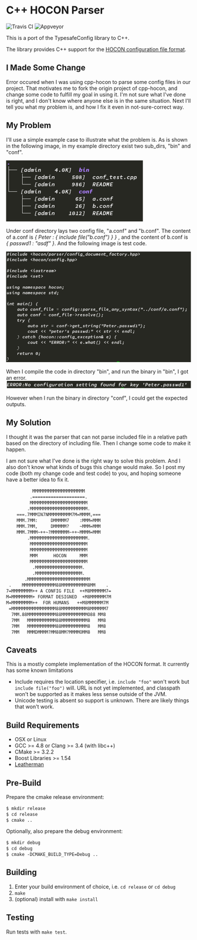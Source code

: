 # C++ HOCON Parser

![Travis CI](https://travis-ci.org/puppetlabs/cpp-hocon.svg)
![Appveyor](https://ci.appveyor.com/api/projects/status/github/puppetlabs/cpp-hocon?svg=true)



This is a port of the TypesafeConfig library to C++.

The library provides C++ support for the [HOCON configuration file format](https://github.com/typesafehub/config/blob/master/HOCON.md).

## I Made Some Change

Error occured when I was using cpp-hocon to parse some config files in our project. That motivates me to fork the origin project of cpp-hocon, and change some code to fulfill my goal in using it. I'm not sure what I've done is right, and I don't know where anyone else is in the same situation. Next I'll tell you what my problem is, and how I fix it even in not-sure-correct way.

## My Problem

I'll use a simple example case to illustrate what the problem is. As is shown in the following image, in my example directory exist two sub_dirs, "bin" and "conf".

![image](imgs/tree1.png)

Under conf directory lays two config file, "a.conf" and "b.conf". The content of a.conf is *{ Peter : { include file("b.conf") } }* , and the content of b.conf is *{ passwd1 : "asdf" }*. And the following image is test code.

![image](imgs/test_code.png)

When I compile the code in directory "bin", and run the binary in "bin", I got an error. ![image](imgs/error.png)

However when I run the binary in directory "conf", I could get the expected outputs.

## My Solution

I thought it was the parser that can not parse included file in a relative path based on the directory of including file. Then I change some code to make it happen. 

I am not sure what I've done is the right way to solve this problem. And I also don't know what kinds of bugs this change would make. So I post my code (both my change code and test code) to you, and hoping someone have a better idea to fix it.


```
          MMMMMMMMMMMMMMMMMMMM
         .====================.
         MMMMMMMMMMMMMMMMMMMMMM
        .MMMMMMMMMMMMMMMMMMMMMM.
    ===.7MMMIN7NMMMMMMMMM7M=MMMM,===
    MMM.7MM:     DMMMMM7    :MMM=MMM
    MMM.7MM,     DMMMMM?    ~MMM=MMM
    MMM.7MMM~++~?MMMMMMM~++~MMMM=MMM
        .MMMMMMMMMMMMMMMMMMMMMM.
         MMMMMMMMMMMMMMMMMMMMMM
         MMMMMMMMMMMMMMMMMMMMMM
         MMM      HOCON     MMM
         MMMMMMMMMMMMMMMMMMMMMM
          .MMMMMMMMMMMMMMMMMM.
          .MMMMMMMMMMMMMMMMMM.
       .MMMMMMMMMMMMMMMMMMMMMMMM
 .    MMMMMMMMMMMMM88MMMMMMMMMM8MM    .
7=MMMMMMMM++ A CONFIG FILE  ++M8MMMMMM7=
M=MMMMMMMM+ FORMAT DESIGNED  +M8MMMMMM7M
M=MMMMMMMM++  FOR HUMANS   ++M8MMMMMM7M
 =MMMMMMMMMMMMMMMMM88MMMMMMMMMM8MMMMMM7
  7MM.88MMMMMMMMMMM88MMMMMMMMMMO88 MM8
  7MM   MMMMMMMMMMM88MMMMMMMMMM8   MM8
  7MM   MMMMMMMMMMM88MMMMMMMMMM8   MM8
  7MM   MMMDMMMM?MM88MM?MMMMOMM8   MM8
```

## Caveats

This is a mostly complete implementation of the HOCON format. It currently has some known limitations

* Include requires the location specifier, i.e. `include "foo"` won't work but `include file("foo")` will. URL is not yet implemented, and classpath won't be supported as it makes less sense outside of the JVM.
* Unicode testing is absent so support is unknown. There are likely things that won't work.


## Build Requirements

* OSX or Linux
* GCC >= 4.8 or Clang >= 3.4 (with libc++)
* CMake >= 3.2.2
* Boost Libraries >= 1.54
* [Leatherman](https://github.com/puppetlabs/leatherman)


## Pre-Build

Prepare the cmake release environment:

    $ mkdir release
    $ cd release
    $ cmake ..


Optionally, also prepare the debug environment:

    $ mkdir debug
    $ cd debug
    $ cmake -DCMAKE_BUILD_TYPE=Debug ..


## Building

1. Enter your build environment of choice, i.e. `cd release` or `cd debug`
2. `make`
3. (optional) install with `make install`

## Testing

Run tests with `make test`.
